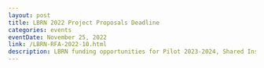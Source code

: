 ```yaml
---
layout: post
title: LBRN 2022 Project Proposals Deadline
categories: events
eventDate: November 25, 2022
link: /LBRN-RFA-2022-10.html
description: LBRN funding opportunities for Pilot 2023-2024, Shared Instrumentation 2023-2024, Start-up 2023-2025, and Translational 2023-2024 Project/Proposals are Due November 25, 2025.
---
```

